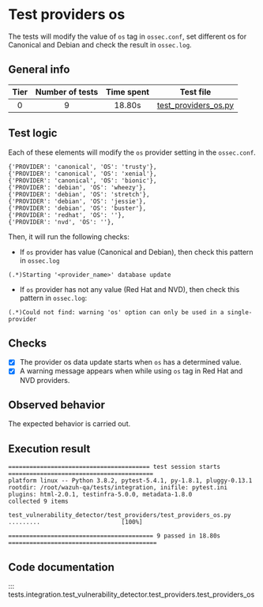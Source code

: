 # Test providers os

The tests will modify the value of `os` tag in `ossec.conf`, set different os for Canonical and Debian and check the
result in `ossec.log`.

## General info

|Tier | Number of tests | Time spent| Test file |
|:--:|:--:|:--:|:--:|
| 0 | 9 | 18.80s | [test_providers_os.py](../../test_providers/test_providers_os.py)|

## Test logic

Each of these elements will modify the `os` provider setting in the `ossec.conf`.

```
{'PROVIDER': 'canonical', 'OS': 'trusty'},
{'PROVIDER': 'canonical', 'OS': 'xenial'},
{'PROVIDER': 'canonical', 'OS': 'bionic'},
{'PROVIDER': 'debian', 'OS': 'wheezy'},
{'PROVIDER': 'debian', 'OS': 'stretch'},
{'PROVIDER': 'debian', 'OS': 'jessie'},
{'PROVIDER': 'debian', 'OS': 'buster'},
{'PROVIDER': 'redhat', 'OS': ''},
{'PROVIDER': 'nvd', 'OS': ''},
```

Then, it will run the following checks:

- If `os` provider has value (Canonical and Debian), then check this pattern in `ossec.log`

```
(.*)Starting '<provider_name>' database update
```

- If `os` provider has not any value (Red Hat and NVD), then check this pattern in `ossec.log`:

```
(.*)Could not find: warning 'os' option can only be used in a single-provider
```

## Checks

- [x] The provider os data update starts when `os` has a determined value.
- [x] A warning message appears when while using `os` tag in Red Hat and NVD providers.

## Observed behavior

The expected behavior is carried out.

## Execution result

```
======================================== test session starts =========================================
platform linux -- Python 3.8.2, pytest-5.4.1, py-1.8.1, pluggy-0.13.1
rootdir: /root/wazuh-qa/tests/integration, inifile: pytest.ini
plugins: html-2.0.1, testinfra-5.0.0, metadata-1.8.0
collected 9 items

test_vulnerability_detector/test_providers/test_providers_os.py .........                       [100%]

========================================= 9 passed in 18.80s ==========================================
```

## Code documentation

::: tests.integration.test_vulnerability_detector.test_providers.test_providers_os
